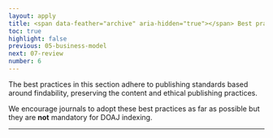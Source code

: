 ```yaml
---
layout: apply
title: <span data-feather="archive" aria-hidden="true"></span> Best practice
toc: true
highlight: false
previous: 05-business-model
next: 07-review
number: 6
---
```


The best practices in this section adhere to publishing standards based around findability, preserving the content and ethical publishing practices.

We encourage journals to adopt these best practices as far as possible but they are **not** mandatory for DOAJ indexing.

---
